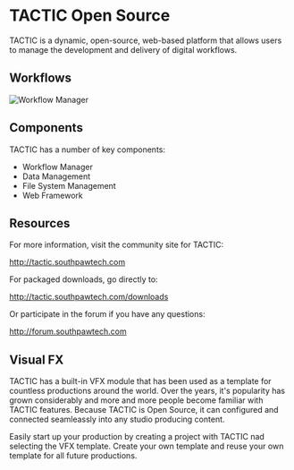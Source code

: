 # TACTIC Open Source


TACTIC is a dynamic, open-source, web-based platform that allows users to manage the development and delivery of digital workflows.


## Workflows

![Workflow Manager](https://southpawtech.com/wp-content/uploads/2020/03/online_workflow-1024x480.png)


## Components

TACTIC has a number of key components:

* Workflow Manager
* Data Management
* File System Management
* Web Framework



## Resources

For more information, visit the community site for TACTIC:

http://tactic.southpawtech.com

For packaged downloads, go directly to:

http://tactic.southpawtech.com/downloads

Or participate in the forum if you have any questions:

http://forum.southpawtech.com


## Visual FX

TACTIC has a built-in VFX module that has been used as a template for countless productions around the world.  Over the years, it's popularity has grown considerably and more and more people become familiar with TACTIC features.  Because TACTIC is Open Source, it can configured and connected seamleassly into any studio producing content.

Easily start up your production by creating a project with TACTIC nad selecting the VFX template.  Create your own template and reuse your own template for all future productions.

